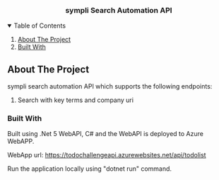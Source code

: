



<!-- PROJECT LOGO -->
<br />
<p align="center">
  

  <h3 align="center">sympli Search Automation API</h3>

 



<!-- TABLE OF CONTENTS -->
<details open="open">
  <summary>Table of Contents</summary>
  <ol>
    <li>
      <a href="#about-the-project">About The Project</a>
    </li>
    <li><a href="#built-with">Built With</a></li>
      
   
  </ol>
</details>



<!-- ABOUT THE PROJECT -->
## About The Project

sympli search automation API which supports the following endpoints:

1. Search with key terms and company uri

### Built With

Built using .Net 5 WebAPI, C# and the WebAPI is deployed to Azure WebAPP.

WebApp url: https://todochallengeapi.azurewebsites.net/api/todolist

Run the application locally using "dotnet run" command.